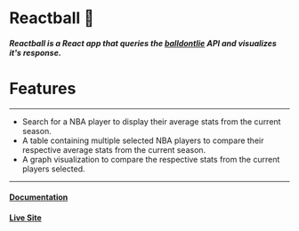 # Reactball :basketball:

##### Reactball is a React app that queries the [balldontlie] API and visualizes it's response.

# Features

---

- Search for a NBA player to display their average stats from the current season.
- A table containing multiple selected NBA players to compare their respective average stats from the current season.
- A graph visualization to compare the respective stats from the current players selected.

---

#### [Documentation]

#### [Live Site]

[balldontlie]: https://www.balldontlie.io/#getting-started
[documentation]: https://github.com/dw-ll/reactball/blob/master/guide.md
[live site]: https://dw-ll.github.io/reactball/
